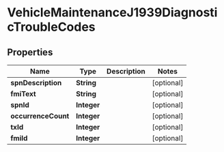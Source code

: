 
# VehicleMaintenanceJ1939DiagnosticTroubleCodes

## Properties
Name | Type | Description | Notes
------------ | ------------- | ------------- | -------------
**spnDescription** | **String** |  |  [optional]
**fmiText** | **String** |  |  [optional]
**spnId** | **Integer** |  |  [optional]
**occurrenceCount** | **Integer** |  |  [optional]
**txId** | **Integer** |  |  [optional]
**fmiId** | **Integer** |  |  [optional]



